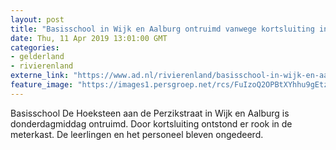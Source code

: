 ```yaml
---
layout: post
title: "Basisschool in Wijk en Aalburg ontruimd vanwege kortsluiting in de meterkast"
date: Thu, 11 Apr 2019 13:01:00 GMT
categories: 
- gelderland 
- rivierenland 
externe_link: "https://www.ad.nl/rivierenland/basisschool-in-wijk-en-aalburg-ontruimd-vanwege-kortsluiting-in-de-meterkast~a0341ae5/"
feature_image: "https://images1.persgroep.net/rcs/FuIzoQ2OPBtXYhhu9gEtzhvPa10/diocontent/145308786/_fitwidth/400/?appId=21791a8992982cd8da851550a453bd7f&quality=0.7"
---
```


Basisschool De Hoeksteen aan de Perzikstraat in Wijk en Aalburg is donderdagmiddag ontruimd. Door kortsluiting ontstond er rook in de meterkast. De leerlingen en het personeel bleven ongedeerd.
